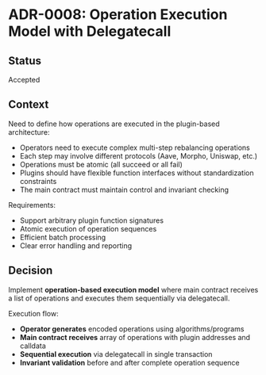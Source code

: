 # ADR-0008: Operation Execution Model with Delegatecall

## Status
Accepted

## Context
Need to define how operations are executed in the plugin-based architecture:
- Operators need to execute complex multi-step rebalancing operations
- Each step may involve different protocols (Aave, Morpho, Uniswap, etc.)
- Operations must be atomic (all succeed or all fail)
- Plugins should have flexible function interfaces without standardization constraints
- The main contract must maintain control and invariant checking

Requirements:
- Support arbitrary plugin function signatures
- Atomic execution of operation sequences
- Efficient batch processing
- Clear error handling and reporting

## Decision
Implement **operation-based execution model** where main contract receives a list of operations and executes them sequentially via delegatecall.

Execution flow:
- **Operator generates** encoded operations using algorithms/programs
- **Main contract receives** array of operations with plugin addresses and calldata
- **Sequential execution** via delegatecall in single transaction
- **Invariant validation** before and after complete operation sequence
